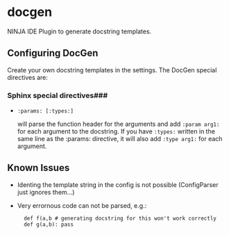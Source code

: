 docgen
======

NINJA IDE Plugin to generate docstring templates.

Configuring DocGen
------------------

Create your own docstring templates in the settings.
The DocGen special directives are:

### Sphinx special directives###

* `:params: [:types:]`

    will parse the function header for the arguments and add `:param arg1:` for each argument to the docstring. If you have `:types:` written in the same line as the :params: directive, it will also add `:type arg1:` for each argument.

Known Issues
------------

* Identing the template string in the config is not possible (ConfigParser just ignores them...)
* Very errornous code can not be parsed, e.g.:

        def f(a,b # generating docstring for this won't work correctly
        def g(a,b): pass
